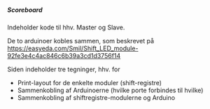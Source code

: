 ##### Scoreboard ##### 

Indeholder kode til hhv. Master og Slave.

De to arduinoer kobles sammen, som beskrevet på
https://easyeda.com/Smil/Shift_LED_module-92fe3e4c4ac846c6b39a3cd1d3756f14

Siden indeholder tre tegninger, hhv. for 
* Print-layout for de enkelte moduler (shift-registre)
* Sammenkobling af Arduinoerne (hvilke porte forbindes til hvilke)
* Sammenkobling af shiftregistre-modulerne og Arduino

